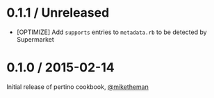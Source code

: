 # 0.1.1 / Unreleased

- [OPTIMIZE] Add `supports` entries to `metadata.rb` to be detected by Supermarket

# 0.1.0 / 2015-02-14

Initial release of pertino cookbook, [@miketheman][]

<!--- The following link definition list is generated by PimpMyChangelog --->
[@miketheman]: https://github.com/miketheman
